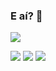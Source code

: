### E aí? 👋

<!--
**barbisliboni/barbisliboni** is a ✨ _special_ ✨ repository because its `README.md` (this file) appears on your GitHub profile.-->

<a href="https://github.com/anuraghazra/github-readme-stats">
      <!-- Change the `github-readme-stats.anuraghazra1.vercel.app` to `github-readme-stats.vercel.app`  -->
      <img align="center" src="https://github-readme-stats.anuraghazra1.vercel.app/api/top-langs/?username=barbisliboni&layout=compact&theme=midnight-purple" />
</a>
<br>

 <a href = "https://www.linkedin.com/in/b%C3%A1rbara-liboni-guerra-9663451b6"><img src="https://img.icons8.com/fluent/48/000000/linkedin.png"></a>
 <a href = "https://www.facebook.com/barbara.liboni.5"><img src="https://img.icons8.com/color/48/000000/facebook.png"/></a>
 <a href = "https://www.instagram.com/barbisliboni/?hl=pt-br"><img src="https://img.icons8.com/fluent/48/000000/instagram-new.png"/></a>
 
 




